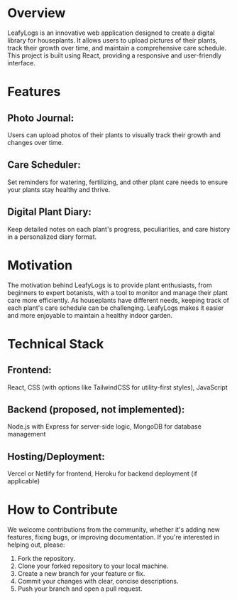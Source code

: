 # Overview
LeafyLogs is an innovative web application designed to create a digital library for houseplants. It allows users to upload pictures of their plants, track their growth over time, and maintain a comprehensive care schedule. This project is built using React, providing a responsive and user-friendly interface.

# Features
 ## Photo Journal: 
   Users can upload photos of their plants to visually track their growth and changes over time.
 ## Care Scheduler: 
   Set reminders for watering, fertilizing, and other plant care needs to ensure your plants stay healthy and thrive.
 ## Digital Plant Diary: 
   Keep detailed notes on each plant's progress, peculiarities, and care history in a personalized diary format.

# Motivation
The motivation behind LeafyLogs is to provide plant enthusiasts, from beginners to expert botanists, with a tool to monitor and manage their plant care more efficiently. As houseplants have different needs, keeping track of each plant's care schedule can be challenging. LeafyLogs makes it easier and more enjoyable to maintain a healthy indoor garden.

# Technical Stack
 ## Frontend: 
   React, CSS (with options like TailwindCSS for utility-first styles), JavaScript
 ## Backend (proposed, not implemented): 
   Node.js with Express for server-side logic, MongoDB for database management
 ## Hosting/Deployment: 
   Vercel or Netlify for frontend, Heroku for backend deployment (if applicable)

# How to Contribute
We welcome contributions from the community, whether it's adding new features, fixing bugs, or improving documentation. If you're interested in helping out, please:
 1. Fork the repository.
 2. Clone your forked repository to your local machine.
 3. Create a new branch for your feature or fix.
 4. Commit your changes with clear, concise descriptions.
 5. Push your branch and open a pull request.
